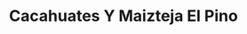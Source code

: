 ---
title: "Cacahuates Y Maizteja El Pino"
url: /colonia-los-jagueyes/cacahuates-y-maizteja-el-pino/
shop: Allgemein
---